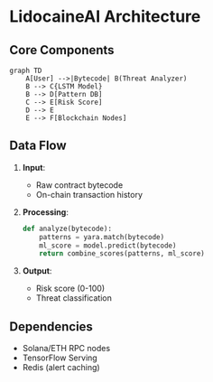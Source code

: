 # LidocaineAI Architecture

## Core Components
```mermaid
graph TD
    A[User] -->|Bytecode| B(Threat Analyzer)
    B --> C{LSTM Model}
    B --> D[Pattern DB]
    C --> E[Risk Score]
    D --> E
    E --> F[Blockchain Nodes]
```

## Data Flow
1. **Input**:
   - Raw contract bytecode
   - On-chain transaction history

2. **Processing**:
   ```python
   def analyze(bytecode):
       patterns = yara.match(bytecode)
       ml_score = model.predict(bytecode)
       return combine_scores(patterns, ml_score)
   ```

3. **Output**:
   - Risk score (0-100)
   - Threat classification

## Dependencies
- Solana/ETH RPC nodes
- TensorFlow Serving
- Redis (alert caching)
